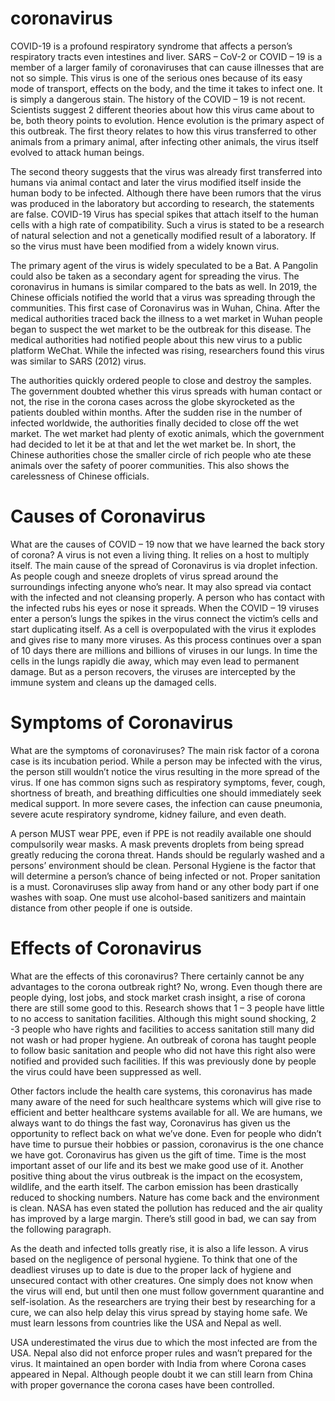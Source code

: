 # coronavirus
COVID-19 is a profound respiratory syndrome that affects a person’s respiratory tracts even intestines and liver. SARS – CoV-2 or COVID – 19 is a member of a larger family of coronaviruses that can cause illnesses that are not so simple. This virus is one of the serious ones because of its easy mode of transport, effects on the body, and the time it takes to infect one. It is simply a dangerous stain. The history of the COVID – 19 is not recent. Scientists suggest 2 different theories about how this virus came about to be, both theory points to evolution. Hence evolution is the primary aspect of this outbreak. The first theory relates to how this virus transferred to other animals from a primary animal, after infecting other animals, the virus itself evolved to attack human beings.

The second theory suggests that the virus was already first transferred into humans via animal contact and later the virus modified itself inside the human body to be infected. Although there have been rumors that the virus was produced in the laboratory but according to research, the statements are false. COVID-19 Virus has special spikes that attach itself to the human cells with a high rate of compatibility. Such a virus is stated to be a research of natural selection and not a genetically modified result of a laboratory. If so the virus must have been modified from a widely known virus.

The primary agent of the virus is widely speculated to be a Bat. A Pangolin could also be taken as a secondary agent for spreading the virus. The coronavirus in humans is similar compared to the bats as well. In 2019, the Chinese officials notified the world that a virus was spreading through the communities. This first case of Coronavirus was in Wuhan, China. After the medical authorities traced back the illness to a wet market in Wuhan people began to suspect the wet market to be the outbreak for this disease. The medical authorities had notified people about this new virus to a public platform WeChat. While the infected was rising, researchers found this virus was similar to SARS (2012) virus.


 
The authorities quickly ordered people to close and destroy the samples. The government doubted whether this virus spreads with human contact or not, the rise in the corona cases across the globe skyrocketed as the patients doubled within months. After the sudden rise in the number of infected worldwide, the authorities finally decided to close off the wet market. The wet market had plenty of exotic animals, which the government had decided to let it be at that and let the wet market be. In short, the Chinese authorities chose the smaller circle of rich people who ate these animals over the safety of poorer communities. This also shows the carelessness of Chinese officials.

 # Causes of Coronavirus

What are the causes of COVID – 19 now that we have learned the back story of corona? A virus is not even a living thing. It relies on a host to multiply itself. The main cause of the spread of Coronavirus is via droplet infection. As people cough and sneeze droplets of virus spread around the surroundings infecting anyone who’s near. It may also spread via contact with the infected and not cleansing properly. A person who has contact with the infected rubs his eyes or nose it spreads.  When the COVID – 19 viruses enter a person’s lungs the spikes in the virus connect the victim’s cells and start duplicating itself. As a cell is overpopulated with the virus it explodes and gives rise to many more viruses. As this process continues over a span of 10 days there are millions and billions of viruses in our lungs. In time the cells in the lungs rapidly die away, which may even lead to permanent damage. But as a person recovers, the viruses are intercepted by the immune system and cleans up the damaged cells.

 # Symptoms of Coronavirus

What are the symptoms of coronaviruses? The main risk factor of a corona case is its incubation period. While a person may be infected with the virus, the person still wouldn’t notice the virus resulting in the more spread of the virus. If one has common signs such as respiratory symptoms, fever, cough, shortness of breath, and breathing difficulties one should immediately seek medical support. In more severe cases, the infection can cause pneumonia, severe acute respiratory syndrome, kidney failure, and even death.

A person MUST wear PPE, even if PPE is not readily available one should compulsorily wear masks. A mask prevents droplets from being spread greatly reducing the corona threat. Hands should be regularly washed and a persons’ environment should be clean. Personal Hygiene is the factor that will determine a person’s chance of being infected or not. Proper sanitation is a must. Coronaviruses slip away from hand or any other body part if one washes with soap. One must use alcohol-based sanitizers and maintain distance from other people if one is outside.


 
 # Effects of Coronavirus

What are the effects of this coronavirus? There certainly cannot be any advantages to the corona outbreak right? No, wrong. Even though there are people dying, lost jobs, and stock market crash insight, a rise of corona there are still some good to this. Research shows that 1 – 3 people have little to no access to sanitation facilities. Although this might sound shocking, 2 -3 people who have rights and facilities to access sanitation still many did not wash or had proper hygiene. An outbreak of corona has taught people to follow basic sanitation and people who did not have this right also were notified and provided such facilities. If this was previously done by people the virus could have been suppressed as well.

Other factors include the health care systems, this coronavirus has made many aware of the need for such healthcare systems which will give rise to efficient and better healthcare systems available for all. We are humans, we always want to do things the fast way, Coronavirus has given us the opportunity to reflect back on what we’ve done. Even for people who didn’t have time to pursue their hobbies or passion, coronavirus is the one chance we have got. Coronavirus has given us the gift of time. Time is the most important asset of our life and its best we make good use of it. Another positive thing about the virus outbreak is the impact on the ecosystem, wildlife, and the earth itself. The carbon emission has been drastically reduced to shocking numbers. Nature has come back and the environment is clean. NASA has even stated the pollution has reduced and the air quality has improved by a large margin. There’s still good in bad, we can say from the following paragraph.

As the death and infected tolls greatly rise, it is also a life lesson. A virus based on the negligence of personal hygiene. To think that one of the deadliest viruses up to date is due to the proper lack of hygiene and unsecured contact with other creatures. One simply does not know when the virus will end, but until then one must follow government quarantine and self-isolation. As the researchers are trying their best by researching for a cure, we can also help delay this virus spread by staying home safe. We must learn lessons from countries like the USA and Nepal as well.

USA underestimated the virus due to which the most infected are from the USA. Nepal also did not enforce proper rules and wasn’t prepared for the virus. It maintained an open border with India from where Corona cases appeared in Nepal. Although people doubt it we can still learn from China with proper governance the corona cases have been controlled.
